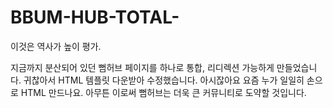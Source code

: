 # BBUM-HUB-TOTAL-
이것은 역사가 높이 평가.

지금까지 분산되어 있던 뻠허브 페이지를 하나로 통합, 리디렉션 가능하게 만들었습니다.
귀찮아서 HTML 템플릿 다운받아 수정했습니다. 아시잖아요 요즘 누가 일일히 손으로 HTML 만드나요.
아무튼 이로써 뻠허브는 더욱 큰 커뮤니티로 도약할 것입니다.
